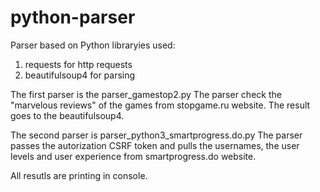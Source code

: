 # python-parser
Parser based on Python
libraryies used:
  1. requests for http requests 
  2. beautifulsoup4 for parsing

The first parser is the parser_gamestop2.py
The parser check the "marvelous reviews" of the games from stopgame.ru website.
The result goes to the beautifulsoup4.

The second parser is parser_python3_smartprogress.do.py
The parser passes the autorization CSRF token and pulls the usernames, the user levels and user experience from smartprogress.do website.

All resutls are printing in console.
